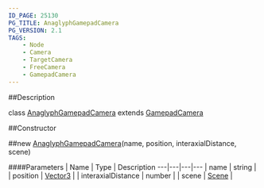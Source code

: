 ```yaml
---
ID_PAGE: 25130
PG_TITLE: AnaglyphGamepadCamera
PG_VERSION: 2.1
TAGS:
    - Node
    - Camera
    - TargetCamera
    - FreeCamera
    - GamepadCamera
---
```

##Description

class [AnaglyphGamepadCamera](/classes/2.2-alpha/AnaglyphGamepadCamera) extends [GamepadCamera](/classes/2.2-alpha/GamepadCamera)



##Constructor

##new [AnaglyphGamepadCamera](/classes/2.2-alpha/AnaglyphGamepadCamera)(name, position, interaxialDistance, scene)



####Parameters
 | Name | Type | Description
---|---|---|---
 | name | string | 
 | position | [Vector3](/classes/2.2-alpha/Vector3) | 
 | interaxialDistance | number | 
 | scene | [Scene](/classes/2.2-alpha/Scene) | 

